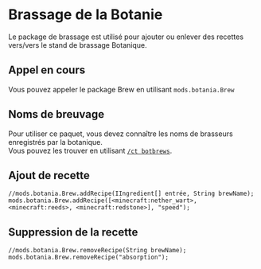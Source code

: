 # Brassage de la Botanie

Le package de brassage est utilisé pour ajouter ou enlever des recettes vers/vers le stand de brassage Botanique.

## Appel en cours

Vous pouvez appeler le package Brew en utilisant `mods.botania.Brew`

## Noms de breuvage

Pour utiliser ce paquet, vous devez connaître les noms de brasseurs enregistrés par la botanique.  
Vous pouvez les trouver en utilisant [`/ct botbrews`](/Mods/Modtweaker/Botania/Commands/).

## Ajout de recette

```zenscript
//mods.botania.Brew.addRecipe(IIngredient[] entrée, String brewName);
mods.botania.Brew.addRecipe([<minecraft:nether_wart>, <minecraft:reeds>, <minecraft:redstone>], "speed");
```

## Suppression de la recette

```zenscript
//mods.botania.Brew.removeRecipe(String brewName);
mods.botania.Brew.removeRecipe("absorption");
```